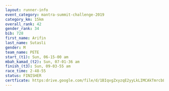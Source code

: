 ```yaml
---
layout: runner-info 
event_category: mantra-summit-challenge-2019 
category_km: 15km 
overall_rank: 42
gender_rank: 34
bib: 728
first_name: Arifin
last_name: Sutasli
gender: M
team_name: PETE
start_(t1): Sun, 06-15-00 am
mbah_kamad_(t2): Sun, 07-01-36 am
finish_(t3): Sun, 09-03-55 am
race_time: 2-48-55
status: FINISHER
certficate: https:drive.google.com/file/d/1BIqvgZxyzqE2yyLkLIMCAkTmrcbLvAmn/view?usp=sharing
---
```

